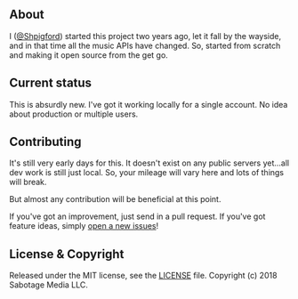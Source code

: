 ## About

I ([@Shpigford](https://twitter.com/Shpigford)) started this project two years ago, let it fall by the wayside, and in that time all the music APIs have changed. So, started from scratch and making it open source from the get go.

## Current status
This is absurdly new. I've got it working locally for a single account. No idea about production or multiple users.

## Contributing
It's still very early days for this. It doesn't exist on any public servers yet...all dev work is still just local. So, your mileage will vary here and lots of things will break.

But almost any contribution will be beneficial at this point.

If you've got an improvement, just send in a pull request. If you've got feature ideas, simply [open a new issues](https://github.com/Shpigford/droptune/issues/new)!

## License & Copyright
Released under the MIT license, see the [LICENSE](./LICENSE) file. Copyright (c) 2018 Sabotage Media LLC.